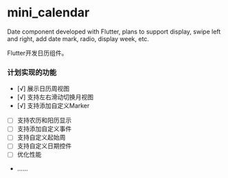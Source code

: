 # mini_calendar

Date component developed with Flutter, plans to support display, swipe left and right, add date mark, radio, display week, etc.

Flutter开发日历组件。

### 计划实现的功能
- [√] 展示日历周视图
- [√] 支持左右滑动切换月视图
- [√] 支持添加自定义Marker
- [ ] 支持农历和阳历显示
- [ ] 支持添加自定义事件
- [ ] 支持自定义起始周
- [ ] 支持自定义日期控件
- [ ] 优化性能
- ……
